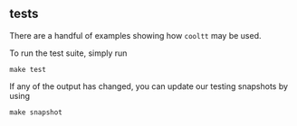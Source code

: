 ## tests

There are a handful of examples showing how `cooltt` may be used.

To run the test suite, simply run
```
make test
```

If any of the output has changed, you can update our testing snapshots by using
```
make snapshot
```

